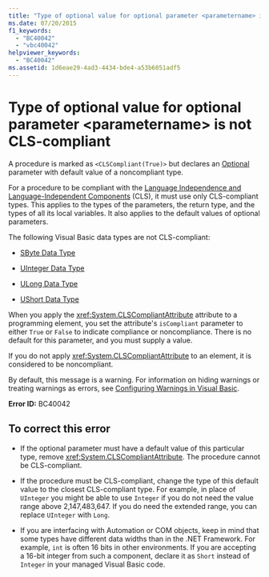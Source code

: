 ```yaml
---
title: "Type of optional value for optional parameter <parametername> is not CLS-compliant"
ms.date: 07/20/2015
f1_keywords: 
  - "BC40042"
  - "vbc40042"
helpviewer_keywords: 
  - "BC40042"
ms.assetid: 1d6eae29-4ad3-4434-bde4-a53b6051adf5
---
```

# Type of optional value for optional parameter \<parametername> is not CLS-compliant

A procedure is marked as `<CLSCompliant(True)>` but declares an [Optional](../modifiers/optional.md) parameter with default value of a noncompliant type.  
  
 For a procedure to be compliant with the [Language Independence and Language-Independent Components](../../../standard/language-independence-and-language-independent-components.md) (CLS), it must use only CLS-compliant types. This applies to the types of the parameters, the return type, and the types of all its local variables. It also applies to the default values of optional parameters.  
  
 The following Visual Basic data types are not CLS-compliant:  
  
- [SByte Data Type](../data-types/sbyte-data-type.md)  
  
- [UInteger Data Type](../data-types/uinteger-data-type.md)  
  
- [ULong Data Type](../data-types/ulong-data-type.md)  
  
- [UShort Data Type](../data-types/ushort-data-type.md)  
  
 When you apply the <xref:System.CLSCompliantAttribute> attribute to a programming element, you set the attribute's `isCompliant` parameter to either `True` or `False` to indicate compliance or noncompliance. There is no default for this parameter, and you must supply a value.  
  
 If you do not apply <xref:System.CLSCompliantAttribute> to an element, it is considered to be noncompliant.  
  
 By default, this message is a warning. For information on hiding warnings or treating warnings as errors, see [Configuring Warnings in Visual Basic](/visualstudio/ide/configuring-warnings-in-visual-basic).  
  
 **Error ID:** BC40042  
  
## To correct this error  
  
- If the optional parameter must have a default value of this particular type, remove <xref:System.CLSCompliantAttribute>. The procedure cannot be CLS-compliant.  
  
- If the procedure must be CLS-compliant, change the type of this default value to the closest CLS-compliant type. For example, in place of `UInteger` you might be able to use `Integer` if you do not need the value range above 2,147,483,647. If you do need the extended range, you can replace `UInteger` with `Long`.  
  
- If you are interfacing with Automation or COM objects, keep in mind that some types have different data widths than in the .NET Framework. For example, `int` is often 16 bits in other environments. If you are accepting a 16-bit integer from such a component, declare it as `Short` instead of `Integer` in your managed Visual Basic code.
